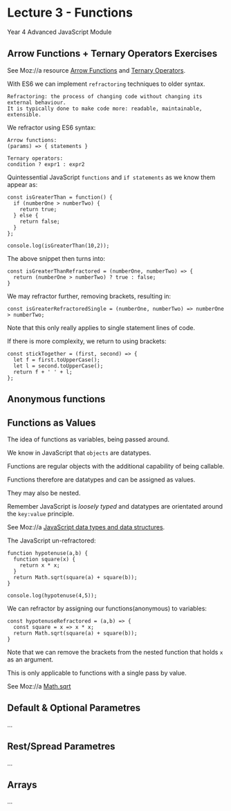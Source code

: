# Lecture 3 - Functions
Year 4 Advanced JavaScript Module

## Arrow Functions + Ternary Operators Exercises

See Moz://a resource [Arrow Functions](https://developer.mozilla.org/en-US/docs/Web/JavaScript/Reference/Functions/Arrow_functions) and [Ternary Operators](https://developer.mozilla.org/en-US/docs/Web/JavaScript/Reference/Operators/Conditional_Operator).

With ES6 we can implement `refractoring` techniques to older syntax.

```
Refractoring: the process of changing code without changing its external behaviour.
It is typically done to make code more: readable, maintainable, extensible.
```

We refractor using ES6 syntax:

```
Arrow functions:
(params) => { statements }
```

```
Ternary operators:
condition ? expr1 : expr2
```

Quintessential JavaScript `functions` and `if statements` as we know them appear as:

```
const isGreaterThan = function() {
  if (numberOne > numberTwo) {
    return true;
  } else {
    return false;
  }
};

console.log(isGreaterThan(10,2));
```

The above snippet then turns into:

```
const isGreaterThanRefractored = (numberOne, numberTwo) => {
  return (numberOne > numberTwo) ? true : false;
}
```

We may refractor further, removing brackets, resulting in:

```
const isGreaterRefractoredSingle = (numberOne, numberTwo) => numberOne > numberTwo;
```

Note that this only really applies to single statement lines of code.

If there is more complexity, we return to using brackets:

```
const stickTogether = (first, second) => {
  let f = first.toUpperCase();
  let l = second.toUpperCase();
  return f + ' ' + l;
};
```

## Anonymous functions

<!-- setTimeOut
Anonymous function, no name to polute the namespace.
If named, it appears everywhere in my programme. -->

## Functions as Values

The idea of functions as variables, being passed around.

We know in JavaScript that `objects` are datatypes.

Functions are regular objects with the additional capability of being callable.

Functions therefore are datatypes and can be assigned as values.

They may also be nested.

Remember JavaScript is _loosely typed_ and datatypes are orientated around the `key:value` principle.

See Moz://a [JavaScript data types and data structures](https://developer.mozilla.org/en-US/docs/Web/JavaScript/Data_structures).

The JavaScript un-refractored:

```
function hypotenuse(a,b) {
  function square(x) {
    return x * x;
  }
  return Math.sqrt(square(a) + square(b));
}

console.log(hypotenuse(4,5));
```

We can refractor by assigning our functions(anonymous) to variables:

```
const hypotenuseRefractored = (a,b) => {
  const square = x => x * x;
  return Math.sqrt(square(a) + square(b));
}
```

Note that we can remove the brackets from the nested function that holds `x` as an argument.

This is only applicable to functions with a single pass by value.

See Moz://a [Math.sqrt](https://developer.mozilla.org/en-US/docs/Web/JavaScript/Reference/Global_Objects/Math/sqrt)

## Default & Optional Parametres

...

## Rest/Spread Parametres

...

## Arrays

...
